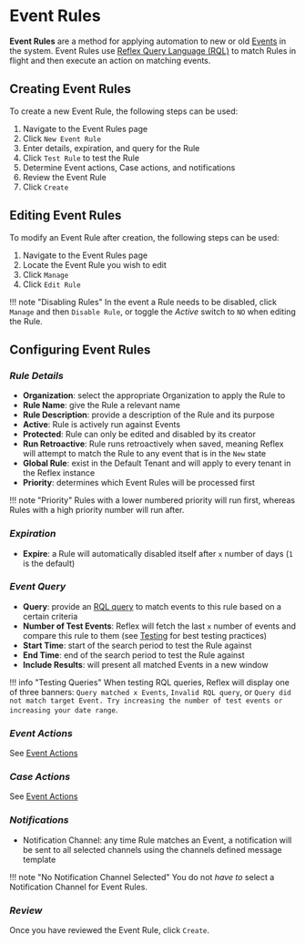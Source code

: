 # Event Rules
**Event Rules** are a method for applying automation to new or old [Events](../events/index.md) in the system. Event Rules use [Reflex Query Language (RQL)](../rql/index.md) to match Rules in flight and then execute an action on matching events.

## Creating Event Rules
To create a new Event Rule, the following steps can be used:

1. Navigate to the Event Rules page
2. Click `New Event Rule`
3. Enter details, expiration, and query for the Rule
4. Click `Test Rule` to test the Rule
5. Determine Event actions, Case actions, and notifications
6. Review the Event Rule
7. Click `Create`

## Editing Event Rules
To modify an Event Rule after creation, the following steps can be used:

1. Navigate to the Event Rules page
2. Locate the Event Rule you wish to edit
3. Click `Manage`
4. Click `Edit Rule`

!!! note "Disabling Rules"
    In the event a Rule needs to be disabled, click `Manage` and then `Disable Rule`, or toggle the *Active* switch to `NO` when editing the Rule.

## Configuring Event Rules
### *Rule Details*

* **Organization**: select the appropriate Organization to apply the Rule to
* **Rule Name**: give the Rule a relevant name
* **Rule Description**: provide a description of the Rule and its purpose
* **Active**: Rule is actively run against Events
* **Protected**: Rule can only be edited and disabled by its creator
* **Run Retroactive**: Rule runs retroactively when saved, meaning Reflex will attempt to match the Rule to any event that is in the `New` state
* **Global Rule**: exist in the Default Tenant and will apply to every tenant in the Reflex instance
* **Priority**: determines which Event Rules will be processed first

!!! note "Priority"
    Rules with a lower numbered priority will run first, whereas Rules with a high priority number will run after.

### *Expiration*
* **Expire**: a Rule will automatically disabled itself after `x` number of days (`1` is the default)

### *Event Query*
* **Query**: provide an [RQL query](../rql/index.md) to match events to this rule based on a certain criteria
* **Number of Test Events**: Reflex will fetch the last `x` number of events and compare this rule to them (see [Testing](testing.md) for best testing practices)
* **Start Time**: start of the search period to test the Rule against
* **End Time**: end of the search period to test the Rule against
* **Include Results**: will present all matched Events in a new window

!!! info "Testing Queries"
    When testing RQL queries, Reflex will display one of three banners: `Query matched x Events`, `Invalid RQL query`, or `Query did not match target Event. Try increasing the number of test events or increasing your date range`.

### *Event Actions*
See [Event Actions](actions.md)

### *Case Actions*
See [Event Actions](actions.md)

### *Notifications*
* Notification Channel: any time Rule matches an Event, a notification will be sent to all selected channels using the channels defined message template

!!! note "No Notification Channel Selected"
    You do not *have to* select a Notification Channel for Event Rules.

### *Review*
Once you have reviewed the Event Rule, click `Create`.